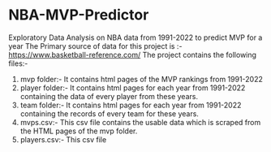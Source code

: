 # NBA-MVP-Predictor
Exploratory Data Analysis on NBA data from 1991-2022 to predict MVP for a year
The Primary source of data for this project is :- https://www.basketball-reference.com/
The project contains the following files:-
1) mvp folder:- It contains html pages of the MVP rankings from 1991-2022
2) player folder:- It contains html pages for each year from 1991-2022 containing the data of every player from these years.
3) team folder:- It contains html pages for each year from 1991-2022 containing the records of every team for these years.
4) mvps.csv:- This csv file contains the usable data which is scraped from the HTML pages of the mvp folder.
5) players.csv:- This csv file 
